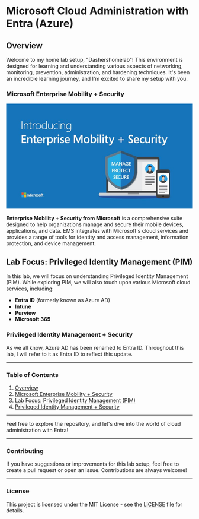 # Microsoft Cloud Administration with Entra (Azure)

## Overview
Welcome to my home lab setup, "Dashershomelab"! This environment is designed for learning and understanding various aspects of networking, monitoring, prevention, administration, and hardening techniques. It's been an incredible learning journey, and I'm excited to share my setup with you.

### Microsoft Enterprise Mobility + Security

![Enterprise Mobility + Security](assets/images/title.jpg)

**Enterprise Mobility + Security from Microsoft** is a comprehensive suite designed to help organizations manage and secure their mobile devices, applications, and data. EMS integrates with Microsoft's cloud services and provides a range of tools for identity and access management, information protection, and device management.

## Lab Focus: Privileged Identity Management (PIM)

In this lab, we will focus on understanding Privileged Identity Management (PIM). While exploring PIM, we will also touch upon various Microsoft cloud services, including:

- **Entra ID** (formerly known as Azure AD)
- **Intune**
- **Purview**
- **Microsoft 365**

### Privileged Identity Management + Security

As we all know, Azure AD has been renamed to Entra ID. Throughout this lab, I will refer to it as Entra ID to reflect this update.

---

### Table of Contents

1. [Overview](#overview)
2. [Microsoft Enterprise Mobility + Security](#microsoft-enterprise-mobility--security)
3. [Lab Focus: Privileged Identity Management (PIM)](#lab-focus-privileged-identity-management-pim)
4. [Privileged Identity Management + Security](#privileged-identity-management--security)

---

Feel free to explore the repository, and let's dive into the world of cloud administration with Entra!

---

### Contributing

If you have suggestions or improvements for this lab setup, feel free to create a pull request or open an issue. Contributions are always welcome!

---

### License

This project is licensed under the MIT License - see the [LICENSE](LICENSE) file for details.
